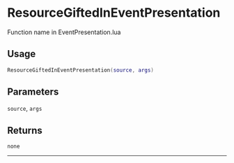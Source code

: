 # ResourceGiftedInEventPresentation
Function name in EventPresentation.lua
## Usage
```lua
ResourceGiftedInEventPresentation(source, args)
```
## Parameters
`source`, `args`
## Returns
`none`

---
